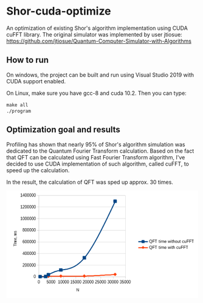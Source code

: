 # Shor-cuda-optimize
An optimization of existing Shor's algorithm implementation using CUDA cuFFT library. The original simulator was implemented by user jtiosue: https://github.com/jtiosue/Quantum-Computer-Simulator-with-Algorithms

## How to run
On windows, the project can be built and run using Visual Studio 2019 with CUDA support enabled.

On Linux, make sure you have gcc-8 and cuda 10.2. Then you can type:
```
make all
./program
```

## Optimization goal and results

Profiling has shown that nearly 95% of Shor's algorithm simulation was dedicated to the Quantum Fourier Transform calculation. Based on the fact that QFT can be calculated using Fast Fourier Transform algorithm, I've decided to use CUDA implementation of such algorithm, called cuFFT, to speed up the calculation.

In the result, the calculation of QFT was sped up approx. 30 times.

![Graph](graph.png)